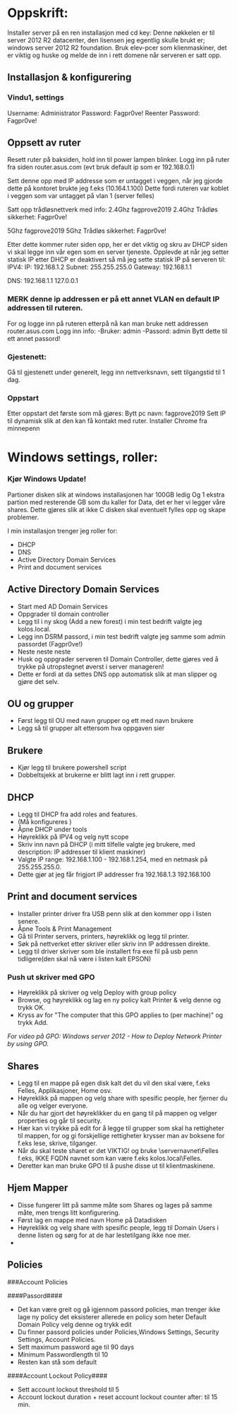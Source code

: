 # Oppskrift:

Installer server på en ren installasjon med cd key:
Denne nøkkelen er til server 2012 R2 datacenter, den lisensen jeg egentlig skulle brukt er; windows server 2012 R2 foundation.
Bruk elev-pcer som klienmaskiner, det er viktig og huske og melde de inn i rett domene når serveren er satt opp.

## Installasjon & konfigurering

### Vindu1, settings
Username: Administrator
Password: Fagpr0ve!
Reenter Password: Fagpr0ve!

## Oppsett av ruter

Resett ruter på baksiden, hold inn til power lampen blinker.
Logg inn på ruter fra siden router.asus.com (evt bruk default ip som er 192.168.0.1)

Sett denne opp med IP addresse som er untagget i veggen, når jeg gjorde dette på kontoret brukte jeg f.eks (10.164.1.100)
Dette fordi ruteren var koblet i veggen som var untagget på vlan 1 (server felles)

Satt opp trådløsnettverk med info:
2.4Ghz fagprove2019
2.4Ghz Trådløs sikkerhet: Fagpr0ve!

5Ghz fagprove2019
5Ghz Trådløs sikkerhet: Fagpr0ve!

Etter dette kommer ruter siden opp, her er det viktig og skru av DHCP siden vi skal legge inn vår egen som en server tjeneste.
Opplevde at når jeg setter statisk IP etter DHCP er deaktivert så må jeg sette statisk IP på serveren til:
IPV4:
IP: 192.168.1.2
Subnet: 255.255.255.0
Gateway: 192.168.1.1

DNS:
192.168.1.1
127.0.0.1

### MERK denne ip addressen er på ett annet VLAN en default IP addressen til ruteren.

For og logge inn på ruteren etterpå nå kan man bruke nett addressen router.asus.com
Logg inn info:
-Bruker: admin
-Passord: admin
Bytt dette til ett annet passord!

### Gjestenett:
Gå til gjestenett under generelt, legg inn nettverksnavn, sett tilgangstid til 1 dag.

### Oppstart
Etter oppstart det første som må gjøres:
Bytt pc navn: fagprove2019
Sett IP til dynamisk slik at den kan få kontakt med ruter.
Installer Chrome fra minnepenn

# Windows settings, roller:

### Kjør Windows Update!

Partioner disken slik at windows installasjonen har 100GB ledig
Og 1 ekstra partion med resterende GB som du kaller for Data, det er her vi legger våre shares.
Dette gjøres slik at ikke C disken skal eventuelt fylles opp og skape problemer.

I min installasjon trenger jeg roller for:
- DHCP
- DNS
- Active Directory Domain Services
- Print and document services

## Active Directory Domain Services
- Start med AD Domain Services
- Oppgrader til domain controller
- Legg til i ny skog (Add a new forest) i min test bedrift valgte jeg kolos.local.
- Legg inn DSRM passord, i min test bedrift valgte jeg samme som admin passordet (Fagpr0ve!)
- Neste neste neste
- Husk og oppgrader serveren til Domain Controller, dette gjøres ved å trykke på utropstegnet øverst i server manageren!
- Dette er fordi at da settes DNS opp automatisk slik at man slipper og gjøre det selv.

## OU og grupper
- Først legg til OU med navn grupper og ett med navn brukere
- Legg så til grupper alt ettersom hva oppgaven sier

## Brukere
- Kjør legg til brukere powershell script
- Dobbeltsjekk at brukerne er blitt lagt inn i rett grupper.

## DHCP
- Legg til DHCP fra add roles and features.
- (Må konfigureres )
- Åpne DHCP under tools
- Høyreklikk på IPV4 og velg nytt scope
- Skriv inn navn på DHCP (i mitt tilfelle valgte jeg brukere, med description: IP addresser til klient maskiner)
- Valgte IP range: 192.168.1.100 - 192.168.1.254, med en netmask på 255.255.255.0.
- Dette gjør at jeg får frigjort IP addresser fra 192.168.1.3 192.168.100

## Print and document services
- Installer printer driver fra USB penn slik at den kommer opp i listen senere.
- Åpne Tools & Print Management
- Gå til Printer servers, printers, høyreklikk og legg til printer.
- Søk på nettverket etter skriver eller skriv inn IP addressen direkte.
- Legg til driver skriver som ble installert fra exe fil på usb penn tidligere(den skal nå være i listen kalt EPSON)
### Push ut skriver med GPO
- Høyreklikk på skriver og velg Deploy with group policy
- Browse, og høyreklikk og lag en ny policy kalt Printer & velg denne og trykk OK.
- Kryss av for "The computer that this GPO applies to (per machine)" og trykk Add.

*For video på GPO: Windows server 2012 - How to Deploy Network Printer by using GPO.*

## Shares
- Legg til en mappe på egen disk kalt det du vil den skal være, f.eks Felles, Applikasjoner, Home osv.
- Høyreklikk på mappen og velg share with spesific people, her fjerner du alle og velger everyone.
- Når du har gjort det høyreklikker du en gang til på mappen og velger properties og går til security.
- Hær kan vi trykke på edit for å legge til grupper som skal ha rettigheter til mappen, for og gi forskjellige rettigheter krysser man av boksene for f.eks lese, skrive, tilganger.
- Når du skal teste sharet er det VIKTIG! og bruke \\servernavnet\Felles f.eks, IKKE FQDN navnet som kan være f.eks kolos.local\Felles.
- Deretter kan man bruke GPO til å pushe disse ut til klientmaskinene.

## Hjem Mapper
- Disse fungerer litt på samme måte som Shares og lages på samme måte, men trengs litt konfigurering.
- Først lag en mappe med navn Home på Datadisken
- Høyreklikk og velg share with spesific people, legg til Domain Users i denne listen og sørg for at de har lestetilgang ikke noe mer.
-

## Policies

###Account Policies

####Passord####
- Det kan være greit og gå igjennom passord policies, man trenger ikke lage ny policy det eksisterer allerede en policy som heter Default Domain Policy velg denne og trykk edit
- Du finner passord policies under Policies,Windows Settings, Security Settings, Account Policies.
- Sett maximum password age til 90 days
- Minimum Passwordlength til 10
- Resten kan stå som default

####Account Lockout Policy####
- Sett account lockout threshold til 5
- Account lockout duration + reset account lockout counter after: til 15 min.



###
